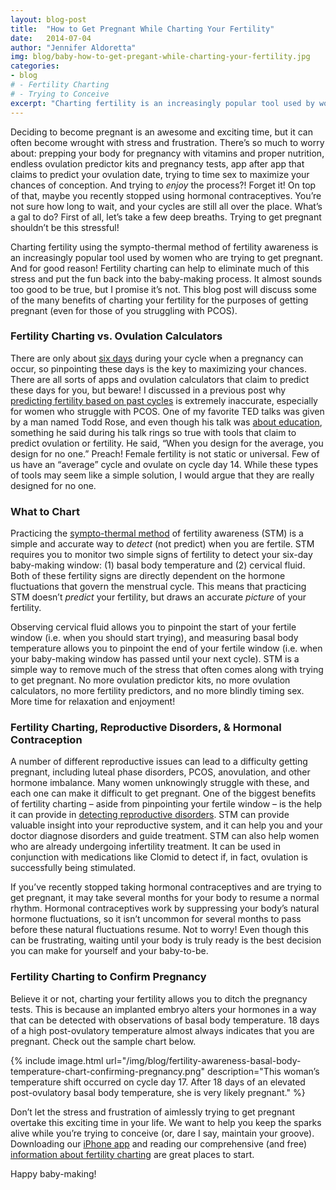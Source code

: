 ```yaml
---
layout: blog-post
title:  "How to Get Pregnant While Charting Your Fertility"
date:   2014-07-04
author: "Jennifer Aldoretta"
img: blog/baby-how-to-get-pregant-while-charting-your-fertility.jpg
categories: 
- blog
# - Fertility Charting
# - Trying to Conceive
excerpt: "Charting fertility is an increasingly popular tool used by women who are trying to get pregnant. And for good reason! Fertility charting can help to eliminate a lot of stress and put the fun back into baby-making..."
---
```


Deciding to become pregnant is an awesome and exciting time, but it can often become wrought with stress and frustration. There&rsquo;s so much to worry about: prepping your body for pregnancy with vitamins and proper nutrition, endless ovulation predictor kits and pregnancy tests, app after app that claims to predict your ovulation date, trying to time sex to maximize your chances of conception. And trying to *enjoy* the process?! Forget it! On top of that, maybe you recently stopped using hormonal contraceptives. You&rsquo;re not sure how long to wait, and your cycles are still all over the place. What&rsquo;s a gal to do? First of all, let&rsquo;s take a few deep breaths. Trying to get pregnant shouldn&rsquo;t be this stressful! 

Charting fertility using the sympto-thermal method of fertility awareness is an increasingly popular tool used by women who are trying to get pregnant. And for good reason! Fertility charting can help to eliminate much of this stress and put the fun back into the baby-making process. It almost sounds too good to be true, but I promise it&rsquo;s not. This blog post will discuss some of the many benefits of charting your fertility for the purposes of getting pregnant (even for those of you struggling with PCOS).

### Fertility Charting vs. Ovulation Calculators ###

There are only about <a class="text-link" target="_blank" href="http://www.google.com/url?q=http%3A%2F%2Fhumrep.oxfordjournals.org%2Fcontent%2F14%2F7%2F1835.full&sa=D&sntz=1&usg=AFQjCNHlhcDJURfoHzM4r7kO5R2vtN_Fvg">six days</a> during your cycle when a pregnancy can occur, so pinpointing these days is the key to maximizing your chances. There are all sorts of apps and ovulation calculators that claim to predict these days for you, but beware! I discussed in a previous post why <a class="text-link" href="/blog/2014/06/23/standard-days-method-rhythm-method-sympto-thermal-method-whats-the-difference/#.U7a4GI1dUnJ">predicting fertility based on past cycles</a> is extremely inaccurate, especially for women who struggle with PCOS. One of my favorite TED talks was given by a man named Todd Rose, and even though his talk was <a class="text-link" target="_blank" href="https://www.youtube.com/watch?v=4eBmyttcfU4">about education</a>, something he said during his talk rings so true with tools that claim to predict ovulation or fertility. He said, &ldquo;When you design for the average, you design for no one.&rdquo; Preach! Female fertility is not static or universal. Few of us have an &ldquo;average&rdquo; cycle and ovulate on cycle day 14. While these types of tools may seem like a simple solution, I would argue that they are really designed for no one.

### What to Chart ###

Practicing the <a class="text-link" href="/the-cycle/chapter-7-the-rules-of-the-sympto-thermal-method/">sympto-thermal method</a> of fertility awareness (STM) is a simple and accurate way to *detect* (not predict) when you are fertile. STM requires you to monitor two simple signs of fertility to detect your six-day baby-making window: (1) basal body temperature and (2) cervical fluid. Both of these fertility signs are directly dependent on the hormone fluctuations that govern the menstrual cycle. This means that practicing STM doesn&rsquo;t *predict* your fertility, but draws an accurate *picture* of your fertility. 

Observing cervical fluid allows you to pinpoint the start of your fertile window (i.e. when you should start trying), and measuring basal body temperature allows you to pinpoint the end of your fertile window (i.e. when your baby-making window has passed until your next cycle). STM is a simple way to remove much of the stress that often comes along with trying to get pregnant. No more ovulation predictor kits, no more ovulation calculators, no more fertility predictors, and no more blindly timing sex. More time for relaxation and enjoyment!

### Fertility Charting, Reproductive Disorders, & Hormonal Contraception ###

A number of different reproductive issues can lead to a difficulty getting pregnant, including luteal phase disorders, PCOS, anovulation, and other hormone imbalance. Many women unknowingly struggle with these, and each one can make it difficult to get pregnant. One of the biggest benefits of fertility charting &ndash; aside from pinpointing your fertile window &ndash; is the help it can provide in <a class="text-link" href="/the-cycle/appendix-c-the-sympto-thermal-method-for-reproductive-health/">detecting reproductive disorders</a>. STM can provide valuable insight into your reproductive system, and it can help you and your doctor diagnose disorders and guide treatment. STM can also help women who are already undergoing infertility treatment. It can be used in conjunction with medications like Clomid to detect if, in fact, ovulation is successfully being stimulated. 

If you&rsquo;ve recently stopped taking hormonal contraceptives and are trying to get pregnant, it may take several months for your body to resume a normal rhythm. Hormonal contraceptives work by suppressing your body&rsquo;s natural hormone fluctuations, so it isn&rsquo;t uncommon for several months to pass before these natural fluctuations resume. Not to worry! Even though this can be frustrating, waiting until your body is truly ready is the best decision you can make for yourself and your baby-to-be. 

### Fertility Charting to Confirm Pregnancy ###

Believe it or not, charting your fertility allows you to ditch the pregnancy tests. This is because an implanted embryo alters your hormones in a way that can be detected with observations of basal body temperature. 18 days of a high post-ovulatory temperature almost always indicates that you are pregnant. Check out the sample chart below.

{% include image.html url="/img/blog/fertility-awareness-basal-body-temperature-chart-confirming-pregnancy.png" description="This woman&rsquo;s temperature shift occurred on cycle day 17. After 18 days of an elevated post-ovulatory basal body temperature, she is very likely pregnant." %}

Don&rsquo;t let the stress and frustration of aimlessly trying to get pregnant overtake this exciting time in your life. We want to help you keep the sparks alive while you&rsquo;re trying to conceive (or, dare I say, maintain your groove). Downloading our <a class="text-link" target="_blank" href="https://itunes.apple.com/app/id831795151">iPhone app</a> and reading our comprehensive (and free) <a class="text-link" href="/the-cycle/">information about fertility charting</a> are great places to start.

Happy baby-making!
